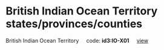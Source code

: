 # British Indian Ocean Territory states/provinces/counties
British Indian Ocean Territory&nbsp;&nbsp;&nbsp;&nbsp;&nbsp;code: **id3:IO-X01**&nbsp;&nbsp;&nbsp;&nbsp;&nbsp;[view](../../export/geojson/medium/id3/io/x01.geojson)&nbsp;&nbsp;&nbsp;&nbsp;&nbsp;


